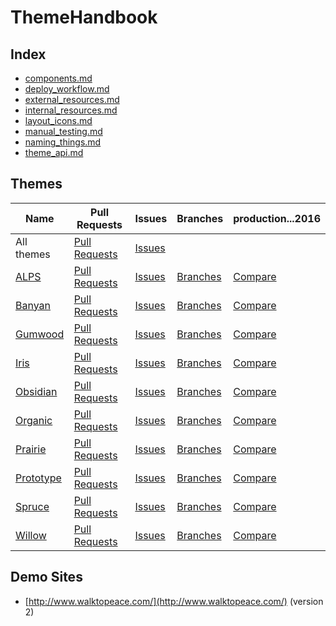 # ThemeHandbook

## Index

- [components.md](components.md)
- [deploy_workflow.md](deploy_workflow.md)
- [external_resources.md](external_resources.md)
- [internal_resources.md](internal_resources.md)
- [layout_icons.md](layout_icons.md)
- [manual_testing.md](manual_testing.md)
- [naming_things.md](naming_things.md)
- [theme_api.md](theme_api.md)

## Themes

Name             | Pull Requests           | Issues            | Branches           | production...2016
-----------------|-------------------------|-------------------|--------------------|--------------------
All themes       | [Pull Requests][all-pr] | [Issues][all-iss] |                    |
[ALPS][alp]      | [Pull Requests][alp-pr] | [Issues][alp-iss] | [Branches][alp-br] | [Compare][alp-comp]
[Banyan][ban]    | [Pull Requests][ban-pr] | [Issues][ban-iss] | [Branches][ban-br] | [Compare][ban-comp]
[Gumwood][gum]   | [Pull Requests][gum-pr] | [Issues][gum-iss] | [Branches][gum-br] | [Compare][gum-comp]
[Iris][iri]      | [Pull Requests][iri-pr] | [Issues][iri-iss] | [Branches][iri-br] | [Compare][iri-comp]
[Obsidian][obs]  | [Pull Requests][obs-pr] | [Issues][obs-iss] | [Branches][obs-br] | [Compare][obs-comp]
[Organic][org]   | [Pull Requests][org-pr] | [Issues][org-iss] | [Branches][org-br] | [Compare][org-comp]
[Prairie][pra]   | [Pull Requests][pra-pr] | [Issues][pra-iss] | [Branches][pra-br] | [Compare][pra-comp]
[Prototype][pro] | [Pull Requests][pro-pr] | [Issues][pro-iss] | [Branches][pro-br] | [Compare][pro-comp]
[Spruce][spr]    | [Pull Requests][spr-pr] | [Issues][spr-iss] | [Branches][spr-br] | [Compare][spr-comp]
[Willow][wil]    | [Pull Requests][wil-pr] | [Issues][wil-iss] | [Branches][wil-br] | [Compare][wil-comp]

## Demo Sites

- [http://www.walktopeace.com/](http://www.walktopeace.com/) (version 2)

[all-pr]: https://github.com/pulls?utf8=%E2%9C%93&q=is%3Aopen+is%3Apr+repo%3ASimpleUpdates%2FSUThemeALPS+repo%3ASimpleUpdates%2FSUThemeBanyan+repo%3ASimpleUpdates%2FSUThemeGumwood+repo%3ASimpleUpdates%2FSUThemeIris+repo%3ASimpleUpdates%2FSUThemeObsidian+repo%3ASimpleUpdates%2FSUThemeOrganic+repo%3ASimpleUpdates%2FSUThemePrairie+repo%3ASimpleUpdates%2FSUThemePrototype+repo%3ASimpleUpdates%2FSUThemeSpruce+repo%3ASimpleUpdates%2FSUThemeWillow
[all-iss]: https://github.com/issues?utf8=%E2%9C%93&q=is%3Aopen+is%3Aissue+repo%3ASimpleUpdates%2FSUThemeALPS+repo%3ASimpleUpdates%2FSUThemeBanyan+repo%3ASimpleUpdates%2FSUThemeGumwood+repo%3ASimpleUpdates%2FSUThemeIris+repo%3ASimpleUpdates%2FSUThemeObsidian+repo%3ASimpleUpdates%2FSUThemeOrganic+repo%3ASimpleUpdates%2FSUThemePrairie+repo%3ASimpleUpdates%2FSUThemePrototype+repo%3ASimpleUpdates%2FSUThemeSpruce+repo%3ASimpleUpdates%2FSUThemeWillow

[alp]: https://github.com/SimpleUpdates/SUThemeALPS
[ban]: https://github.com/SimpleUpdates/SUThemeBanyan
[gum]: https://github.com/SimpleUpdates/SUThemeGumwood
[iri]: https://github.com/SimpleUpdates/SUThemeIris
[obs]: https://github.com/SimpleUpdates/SUThemeObsidian
[org]: https://github.com/SimpleUpdates/SUThemeOrganic
[pra]: https://github.com/SimpleUpdates/SUThemePrairie
[pro]: https://github.com/SimpleUpdates/SUThemePrototype
[spr]: https://github.com/SimpleUpdates/SUThemeSpruce
[wil]: https://github.com/SimpleUpdates/SUThemeWillow

[alp-pr]: https://github.com/SimpleUpdates/SUThemeALPS/pulls
[ban-pr]: https://github.com/SimpleUpdates/SUThemeBanyan/pulls
[gum-pr]: https://github.com/SimpleUpdates/SUThemeGumwood/pulls
[iri-pr]: https://github.com/SimpleUpdates/SUThemeIris/pulls
[obs-pr]: https://github.com/SimpleUpdates/SUThemeObsidian/pulls
[org-pr]: https://github.com/SimpleUpdates/SUThemeOrganic/pulls
[pra-pr]: https://github.com/SimpleUpdates/SUThemePrairie/pulls
[pro-pr]: https://github.com/SimpleUpdates/SUThemePrototype/pulls
[spr-pr]: https://github.com/SimpleUpdates/SUThemeSpruce/pulls
[wil-pr]: https://github.com/SimpleUpdates/SUThemeWillow/pulls

[alp-iss]: https://github.com/SimpleUpdates/SUThemeALPS/issues
[ban-iss]: https://github.com/SimpleUpdates/SUThemeBanyan/issues
[gum-iss]: https://github.com/SimpleUpdates/SUThemeGumwood/issues
[iri-iss]: https://github.com/SimpleUpdates/SUThemeIris/issues
[obs-iss]: https://github.com/SimpleUpdates/SUThemeObsidian/issues
[org-iss]: https://github.com/SimpleUpdates/SUThemeOrganic/issues
[pra-iss]: https://github.com/SimpleUpdates/SUThemePrairie/issues
[pro-iss]: https://github.com/SimpleUpdates/SUThemePrototype/issues
[spr-iss]: https://github.com/SimpleUpdates/SUThemeSpruce/issues
[wil-iss]: https://github.com/SimpleUpdates/SUThemeWillow/issues

[alp-br]: https://github.com/SimpleUpdates/SUThemeALPS/branches
[ban-br]: https://github.com/SimpleUpdates/SUThemeBanyan/branches
[gum-br]: https://github.com/SimpleUpdates/SUThemeGumwood/branches
[iri-br]: https://github.com/SimpleUpdates/SUThemeIris/branches
[obs-br]: https://github.com/SimpleUpdates/SUThemeObsidian/branches
[org-br]: https://github.com/SimpleUpdates/SUThemeOrganic/branches
[pra-br]: https://github.com/SimpleUpdates/SUThemePrairie/branches
[pro-br]: https://github.com/SimpleUpdates/SUThemePrototype/branches
[spr-br]: https://github.com/SimpleUpdates/SUThemeSpruce/branches
[wil-br]: https://github.com/SimpleUpdates/SUThemeWillow/branches

[alp-comp]: https://github.com/SimpleUpdates/SUThemeALPS/compare/production...2016
[ban-comp]: https://github.com/SimpleUpdates/SUThemeBanyan/compare/production...2016
[gum-comp]: https://github.com/SimpleUpdates/SUThemeGumwood/compare/production...2016
[iri-comp]: https://github.com/SimpleUpdates/SUThemeIris/compare/production...2016
[obs-comp]: https://github.com/SimpleUpdates/SUThemeObsidian/compare/production...2016
[org-comp]: https://github.com/SimpleUpdates/SUThemeOrganic/compare/production...2016
[pra-comp]: https://github.com/SimpleUpdates/SUThemePrairie/compare/production...2016
[pro-comp]: https://github.com/SimpleUpdates/SUThemePrototype/compare/production...2016
[spr-comp]: https://github.com/SimpleUpdates/SUThemeSpruce/compare/production...2016
[wil-comp]: https://github.com/SimpleUpdates/SUThemeWillow/compare/production...2016
